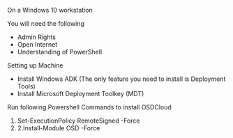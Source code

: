 On a Windows 10 workstation  

You will need the following  
- Admin Rights  
- Open Internet  
- Understanding of PowerShell  
  
Setting up Machine   
- Install Windows ADK (The only feature you need to install is Deployment Tools)  
- Install Microsoft Deployment Toolkey (MDT)  

Run following Powershell Commands to install OSDCloud  
1. Set-ExecutionPolicy RemoteSigned -Force  
2. 2.Install-Module OSD -Force  
